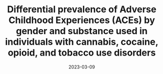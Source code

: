 ---
title: "Differential prevalence of Adverse Childhood Experiences (ACEs) by gender and substance used in individuals with cannabis, cocaine, opioid, and tobacco use disorders"
collection: publications
permalink: /publication/2023-03-09-aces-suds
date: 2023-03-09
venue: 'The American Journal of Drug and Alcohol Abuse'
link: 'https://doi.org/10.1080/00952990.2023.2171301'
paperurl: 'http://marterin.github.io/files/Martin et al. (2023).pdf'
citation: '<b>Martin EL</b>, Neelon B, Brady KT, Guille C, Baker NL, Ramakrishnan V, Gray KM, Saladin ME, & McRae-Clark AL. Differential prevalence of Adverse Childhood Experiences (ACEs) by gender and substance used in individuals with cannabis, cocaine, opioid, and tobacco use disorders. <i>The American Journal of Drug and Alcohol Abuse</i>. (2023).'
---